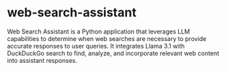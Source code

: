 # web-search-assistant
Web Search Assistant is a Python application that leverages LLM capabilities to determine when web searches are necessary to provide accurate responses to user queries. It integrates Llama 3.1 with DuckDuckGo search to find, analyze, and incorporate relevant web content into assistant responses.
